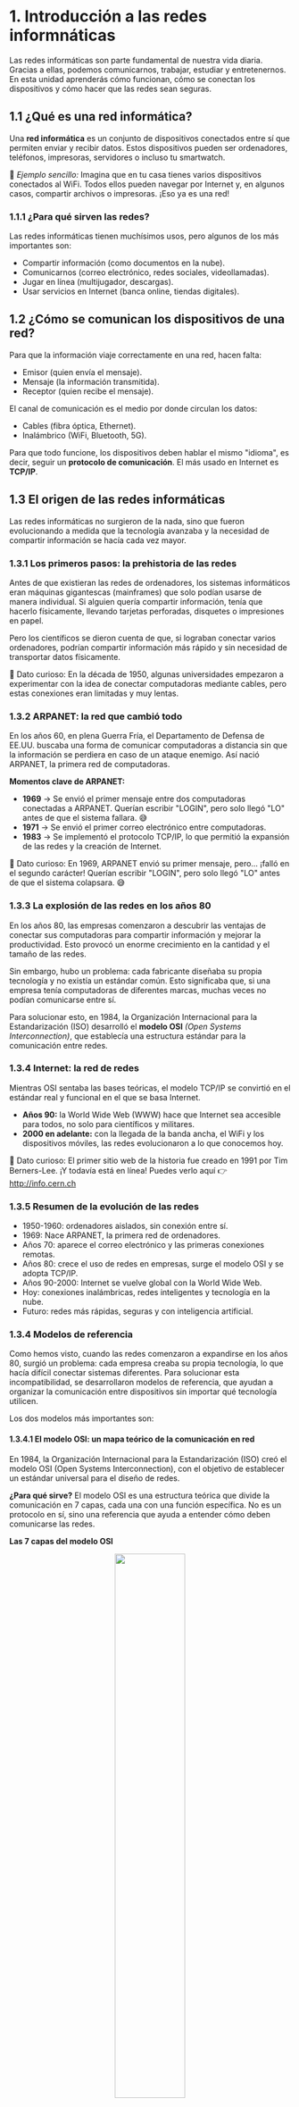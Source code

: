 # 1. Introducción a las redes informnáticas

Las redes informáticas son parte fundamental de nuestra vida diaria. Gracias a ellas, podemos comunicarnos, trabajar, estudiar y entretenernos. En esta unidad aprenderás cómo funcionan, cómo se conectan los dispositivos y cómo hacer que las redes sean seguras.

## 1.1 ¿Qué es una red informática?

Una **red informática** es un conjunto de dispositivos conectados entre sí que permiten enviar y recibir datos. Estos dispositivos pueden ser ordenadores, teléfonos, impresoras, servidores o incluso tu smartwatch.

📌 *Ejemplo sencillo:*
Imagina que en tu casa tienes varios dispositivos conectados al WiFi. Todos ellos pueden navegar por Internet y, en algunos casos, compartir archivos o impresoras. ¡Eso ya es una red!

### 1.1.1 ¿Para qué sirven las redes?
Las redes informáticas tienen muchísimos usos, pero algunos de los más importantes son:
- Compartir información (como documentos en la nube).
- Comunicarnos (correo electrónico, redes sociales, videollamadas).
- Jugar en línea (multijugador, descargas).
- Usar servicios en Internet (banca online, tiendas digitales).

## 1.2 ¿Cómo se comunican los dispositivos de una red?

Para que la información viaje correctamente en una red, hacen falta:

- Emisor (quien envía el mensaje).
- Mensaje (la información transmitida).
- Receptor (quien recibe el mensaje).

El canal de comunicación es el medio por donde circulan los datos:

- Cables (fibra óptica, Ethernet).
- Inalámbrico (WiFi, Bluetooth, 5G).

Para que todo funcione, los dispositivos deben hablar el mismo "idioma", es decir, seguir un **protocolo de comunicación**. El más usado en Internet es **TCP/IP**.

## 1.3 El origen de las redes informáticas

Las redes informáticas no surgieron de la nada, sino que fueron evolucionando a medida que la tecnología avanzaba y la necesidad de compartir información se hacía cada vez mayor.

### 1.3.1 Los primeros pasos: la prehistoria de las redes

Antes de que existieran las redes de ordenadores, los sistemas informáticos eran máquinas gigantescas (mainframes) que solo podían usarse de manera individual. Si alguien quería compartir información, tenía que hacerlo físicamente, llevando tarjetas perforadas, disquetes o impresiones en papel.

Pero los científicos se dieron cuenta de que, si lograban conectar varios ordenadores, podrían compartir información más rápido y sin necesidad de transportar datos físicamente.

📌 Dato curioso: En la década de 1950, algunas universidades empezaron a experimentar con la idea de conectar computadoras mediante cables, pero estas conexiones eran limitadas y muy lentas.

### 1.3.2 ARPANET: la red que cambió todo

En los años 60, en plena Guerra Fría, el Departamento de Defensa de EE.UU. buscaba una forma de comunicar computadoras a distancia sin que la información se perdiera en caso de un ataque enemigo. Así nació ARPANET, la primera red de computadoras.

**Momentos clave de ARPANET:**
- **1969** → Se envió el primer mensaje entre dos computadoras conectadas a ARPANET. Querían escribir "LOGIN", pero solo llegó "LO" antes de que el sistema fallara. 😅
- **1971** → Se envió el primer correo electrónico entre computadoras.
- **1983** → Se implementó el protocolo TCP/IP, lo que permitió la expansión de las redes y la creación de Internet.

📌 Dato curioso: En 1969, ARPANET envió su primer mensaje, pero… ¡falló en el segundo carácter! Querían escribir "LOGIN", pero solo llegó "LO" antes de que el sistema colapsara. 😅

### 1.3.3 La explosión de las redes en los años 80

En los años 80, las empresas comenzaron a descubrir las ventajas de conectar sus computadoras para compartir información y mejorar la productividad. Esto provocó un enorme crecimiento en la cantidad y el tamaño de las redes.

Sin embargo, hubo un problema: cada fabricante diseñaba su propia tecnología y no existía un estándar común. Esto significaba que, si una empresa tenía computadoras de diferentes marcas, muchas veces no podían comunicarse entre sí.

Para solucionar esto, en 1984, la Organización Internacional para la Estandarización (ISO) desarrolló el **modelo OSI** *(Open Systems Interconnection)*, que establecía una estructura estándar para la comunicación entre redes.

### 1.3.4 Internet: la red de redes

Mientras OSI sentaba las bases teóricas, el modelo TCP/IP se convirtió en el estándar real y funcional en el que se basa Internet.

- **Años 90:** la World Wide Web (WWW) hace que Internet sea accesible para todos, no solo para científicos y militares.
- **2000 en adelante:** con la llegada de la banda ancha, el WiFi y los dispositivos móviles, las redes evolucionaron a lo que conocemos hoy.

📌 Dato curioso: El primer sitio web de la historia fue creado en 1991 por Tim Berners-Lee. ¡Y todavía está en línea! Puedes verlo aquí 👉 http://info.cern.ch


### 1.3.5 Resumen de la evolución de las redes

- 1950-1960: ordenadores aislados, sin conexión entre sí.
- 1969: Nace ARPANET, la primera red de ordenadores.
- Años 70: aparece el correo electrónico y las primeras conexiones remotas.
- Años 80: crece el uso de redes en empresas, surge el modelo OSI y se adopta TCP/IP.
- Años 90-2000: Internet se vuelve global con la World Wide Web.
- Hoy: conexiones inalámbricas, redes inteligentes y tecnología en la nube.
- Futuro: redes más rápidas, seguras y con inteligencia artificial.

### 1.3.4 Modelos de referencia

Como hemos visto, cuando las redes comenzaron a expandirse en los años 80, surgió un problema: cada empresa creaba su propia tecnología, lo que hacía difícil conectar sistemas diferentes. Para solucionar esta incompatibilidad, se desarrollaron modelos de referencia, que ayudan a organizar la comunicación entre dispositivos sin importar qué tecnología utilicen.

Los dos modelos más importantes son:

#### 1.3.4.1 El modelo OSI: un mapa teórico de la comunicación en red

En 1984, la Organización Internacional para la Estandarización (ISO) creó el modelo OSI (Open Systems Interconnection), con el objetivo de establecer un estándar universal para el diseño de redes.

**¿Para qué sirve?**
El modelo OSI es una estructura teórica que divide la comunicación en 7 capas, cada una con una función específica. No es un protocolo en sí, sino una referencia que ayuda a entender cómo deben comunicarse las redes.

**Las 7 capas del modelo OSI**

<div align="center">
    <img src="/primero-bach/img/modelo_osi2.png" width="50%">
</div>

Imagina que envías un mensaje por WhatsApp. Cada capa del modelo OSI se encarga de una parte del proceso:

- Capa física → transmite los datos en forma de señales eléctricas, ópticas o inalámbricas (cables, WiFi).
- Capa de enlace de datos → organiza los datos en pequeños paquetes y los dirige dentro de una red local.
- Capa de red → encuentra la mejor ruta para que los datos lleguen a su destino (aquí entra la dirección IP).
- Capa de transporte → se asegura de que los datos lleguen completos y sin errores.
- Capa de sesión → administra la comunicación entre los dispositivos.
- Capa de presentación → codifica y traduce los datos para que sean legibles (por ejemplo, convierte imágenes o videos).
- Capa de aplicación → es la que interactúa con el usuario (WhatsApp, navegador web, correo electrónico).

Si enviamos un mensaje por WhatsApp, este baja desde la Capa 7 (Aplicación) hasta la Capa 1 (Física), viaja por la red y luego sube por las capas hasta llegar al destinatario.

#### 1.3.4.2 El modelo TCP/IP: la base de Internet

Aunque OSI es un buen modelo teórico, el modelo que realmente usamos es TCP/IP. Se desarrolló en los años 70 y fue adoptado en 1983 como el estándar de Internet.

**¿Para qué sirve?**
TCP/IP define cómo viaja la información en Internet y es el conjunto de protocolos en el que se basa toda la red global.

**Las 4 capas del modelo TCP/IP**
A diferencia de OSI, TCP/IP tiene solo 4 capas que agrupan varias funciones:

- Capa de enlace → controla el hardware y la transmisión de datos por cables o WiFi.
- Capa de Internet → se encarga de encontrar la mejor ruta para los datos usando direcciones IP.
- Capa de transporte → divide los datos en paquetes y verifica que lleguen correctamente (TCP es clave aquí).
- Capa de aplicación → es donde los programas interactúan con la red (navegadores, correos, WhatsApp).

#### 1.3.4.3 Diferencias clave entre OSI y TCP/IP

